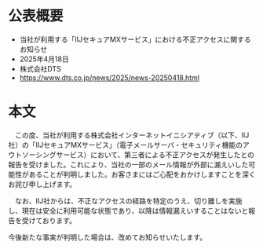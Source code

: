 # 公表概要
- 当社が利用する「IIJセキュアMXサービス」における不正アクセスに関するお知らせ
- 2025年4月18日
- 株式会社DTS
- https://www.dts.co.jp/news/2025/news-20250418.html

# 本文
　この度、当社が利用する株式会社インターネットイニシアティブ（以下、IIJ社）の「IIJセキュアMXサービス」（電子メールサーバ・セキュリティ機能のアウトソーシングサービス）において、第三者による不正アクセスが発生したとの報告を受けました。これにより、当社の一部のメール情報が外部に漏えいした可能性があることが判明しました。お客さまにはご心配をおかけしますことを深くお詫び申し上げます。


　なお、IIJ社からは、不正なアクセスの経路を特定のうえ、切り離しを実施し、現在は安全に利用可能な状態であり、以降は情報漏えいすることはないと報告を受けております。


今後新たな事実が判明した場合は、改めてお知らせいたします。
